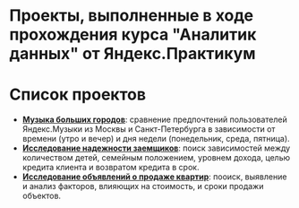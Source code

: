 # Проекты, выполненные в ходе прохождения курса "Аналитик данных" от Яндекс.Практикум

# Список проектов
- [**Музыка больших городов**](https://github.com/MaksimShch/yandex_practicum_projects/tree/main/big_cities_music): сравнение предпочтений пользователей Яндекс.Музыки из Москвы и Санкт-Петербурга в зависимости от времени (утро и вечер) и дня недели (понедельник, среда, пятница).
- [**Исследование надежности заемщиков**](https://github.com/MaksimShch/yandex_practicum_projects/tree/main/credit_debts): поиск зависимостей между количеством детей, семейным положением, уровнем дохода, целью кредита клиента и возвратом кредита в срок.
- [**Исследование объявлений о продаже квартир**](https://github.com/MaksimShch/yandex_practicum_projects/tree/main/apartment_sales): пооиск, выявление и анализ факторов, влияющих на стоимость, и сроки продажи объектов.
